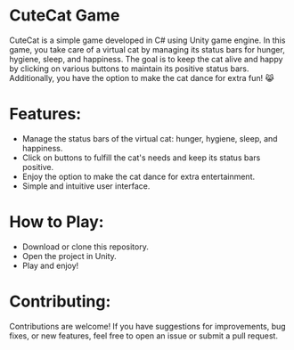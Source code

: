 # CuteCat Game
CuteCat is a simple game developed in C# using Unity game engine. In this game, you take care of a virtual cat by managing its status bars for hunger, hygiene, sleep, and happiness. The goal is to keep the cat alive and happy by clicking on various buttons to maintain its positive status bars. Additionally, you have the option to make the cat dance for extra fun! 😹

# Features:

- Manage the status bars of the virtual cat: hunger, hygiene, sleep, and happiness.
- Click on buttons to fulfill the cat's needs and keep its status bars positive.
- Enjoy the option to make the cat dance for extra entertainment.
- Simple and intuitive user interface.

# How to Play:
- Download or clone this repository.
- Open the project in Unity.
- Play and enjoy!

# Contributing:
Contributions are welcome! If you have suggestions for improvements, bug fixes, or new features, feel free to open an issue or submit a pull request.
